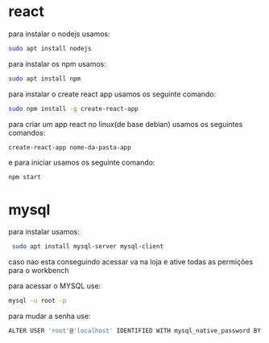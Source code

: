 # react 
 para instalar o nodejs usamos:
```` sh
sudo apt install nodejs
````
 para instalar os npm usamos:
```` sh
sudo apt install npm
````
 para instalar o create react app usamos os seguinte comando:
```` sh
sudo npm install -g create-react-app

````

 para criar um app react no linux(de base debian) usamos os seguintes comandos:
```` sh
create-react-app nome-da-pasta-app
````
 e para iniciar usamos os seguinte comando: 
```` sh
npm start
````
# mysql
 para instalar usamos:
 ```` sh
  sudo apt install mysql-server mysql-client
 ```` 
 caso nao esta conseguindo acessar va na loja e ative todas as permições para o workbench 
 
 para acessar o MYSQL use:
 ```` sh
 mysql -u root -p
 ````
 para mudar a senha use:
 
 ```` sh
 ALTER USER 'root'@'localhost' IDENTIFIED WITH mysql_native_password BY 'sua senha DO MYSQL aqui';
 ````

